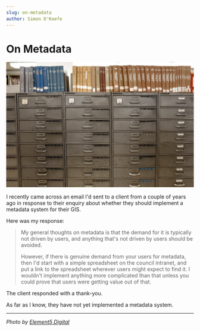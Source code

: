 ```yaml
---
slug: on-metadata
author: Simon O'Keefe
---
```


# On Metadata

![](/static/img/pexels/pexels-element-digital-1370294.jpg)

I recently came across an email I'd sent to a client from a couple of years ago in response to their enquiry about whether they should implement a metadata system for their GIS.

Here was my response:

> My general thoughts on metadata is that the demand for it is typically not driven by users, and anything that's not driven by users should be avoided.
>
> However, if there is genuine demand from your users for metadata, then I'd start with a simple spreadsheet on the council intranet, and put a link to the spreadsheet wherever users might expect to find it. I wouldn't implement anything more complicated than that unless you could prove that users were getting value out of that.

The client responded with a thank-you.

As far as I know, they have not yet implemented a metadata system.

---
*Photo by [Element5 Digital](https://www.pexels.com/photo/gray-steel-file-cabinet-1370294/)*

